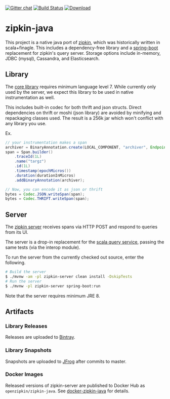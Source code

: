 [![Gitter chat](http://img.shields.io/badge/gitter-join%20chat%20%E2%86%92-brightgreen.svg)](https://gitter.im/openzipkin/zipkin) [![Build Status](https://travis-ci.org/openzipkin/zipkin-java.svg?branch=master)](https://travis-ci.org/openzipkin/zipkin-java) [![Download](https://api.bintray.com/packages/openzipkin/maven/zipkin-java/images/download.svg) ](https://bintray.com/openzipkin/maven/zipkin-java/_latestVersion)

# zipkin-java
This project is a native java port of [zipkin](https://github.com/openzipkin/zipkin), which was historically written in scala+finagle. This includes a dependency-free library and a [spring-boot](http://projects.spring.io/spring-boot/) replacement for zipkin's query server. Storage options include in-memory, JDBC (mysql), Cassandra, and Elasticsearch.

## Library
The [core library](https://github.com/openzipkin/zipkin-java/tree/master/zipkin/src/main/java/io/zipkin) requires minimum language level 7. While currently only used by the server, we expect this library to be used in native instrumentation as well.

This includes built-in codec for both thrift and json structs. Direct dependencies on thrift or moshi (json library) are avoided by minifying and repackaging classes used. The result is a 256k jar which won't conflict with any library you use.

Ex.
```java
// your instrumentation makes a span
archiver = BinaryAnnotation.create(LOCAL_COMPONENT, "archiver", Endpoint.create("service", 127 << 24 | 1));
span = Span.builder()
    .traceId(1L)
    .name("targz")
    .id(1L)
    .timestamp(epochMicros())
    .duration(durationInMicros)
    .addBinaryAnnotation(archiver);

// Now, you can encode it as json or thrift
bytes = Codec.JSON.writeSpan(span);
bytes = Codec.THRIFT.writeSpan(span);
```

## Server
The [zipkin server](https://github.com/openzipkin/zipkin-java/tree/master/zipkin-server)
receives spans via HTTP POST and respond to queries from its UI.

The server is a drop-in replacement for the [scala query service](https://github.com/openzipkin/zipkin/tree/master/zipkin-query-service), passing the same tests (via the interop module).

To run the server from the currently checked out source, enter the following.
```bash
# Build the server
$ ./mvnw -am -pl zipkin-server clean install -DskipTests
# Run the server
$ ./mvnw -pl zipkin-server spring-boot:run
```

Note that the server requires minimum JRE 8.

## Artifacts
### Library Releases
Releases are uploaded to [Bintray](https://bintray.com/openzipkin/maven/zipkin-java).
### Library Snapshots
Snapshots are uploaded to [JFrog](http://oss.jfrog.org/artifactory/oss-snapshot-local) after commits to master.
### Docker Images
Released versions of zipkin-server are published to Docker Hub as `openzipkin/zipkin-java`.
See [docker-zipkin-java](https://github.com/openzipkin/docker-zipkin-java) for details.
